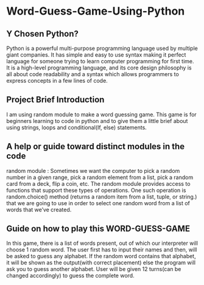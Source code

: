 # Word-Guess-Game-Using-Python

## Y Chosen Python?
Python is a powerful multi-purpose programming language used by multiple giant companies.
It has simple and easy to use syntax making it perfect language for someone trying to learn computer programming for first time.
It is a high-level programming language, and its core design philosophy is all about code readability and a syntax which allows programmers to express concepts in a few lines of code.

## Project Brief Introduction
I am using random module to make a word guessing game.
This game is for beginners learning to code in python and to give them a little brief about using strings, loops and conditional(If, else) statements.

## A help or guide toward distinct modules in the code
random module : Sometimes we want the computer to pick a random number in a given range, pick a random element from a list, pick a random card from a deck, flip a coin, etc. The random module provides access to functions that support these types of operations.
One such operation is random.choice() method (returns a random item from a list, tuple, or string.) that we are going to use in order to select one random word from a list of words that we’ve created.

## Guide on how to play this WORD-GUESS-GAME
In this game, there is a list of words present, out of which our interpreter will choose 1 random word.
The user first has to input their names and then, will be asked to guess any alphabet. 
If the random word contains that alphabet, it will be shown as the output(with correct placement) else the program will ask you to guess another alphabet. 
User will be given 12 turns(can be changed accordingly) to guess the complete word.
